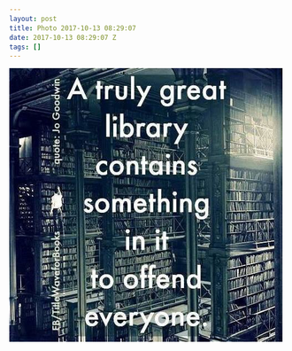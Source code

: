 ```yaml
---
layout: post
title: Photo 2017-10-13 08:29:07
date: 2017-10-13 08:29:07 Z
tags: []
---
```

![](/media/2017/10/166352610579.jpg)
